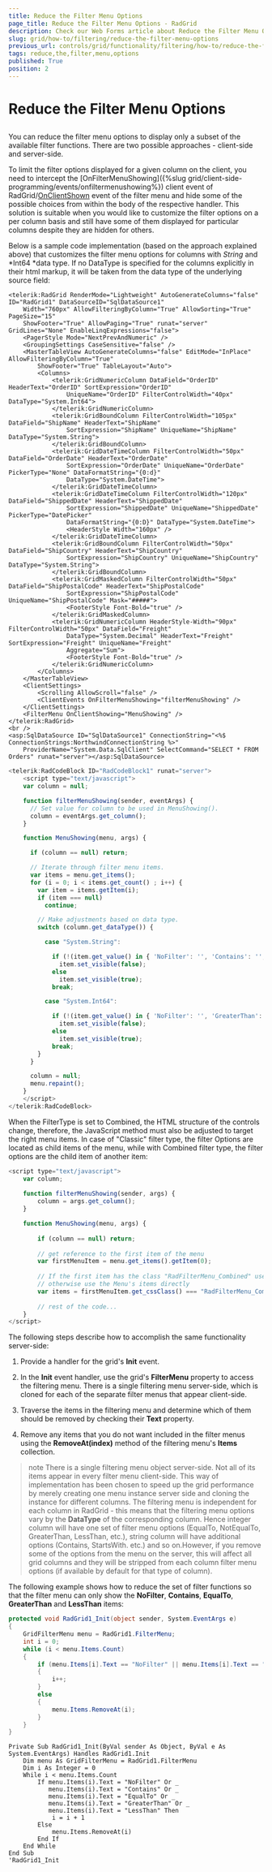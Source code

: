 ```yaml
---
title: Reduce the Filter Menu Options
page_title: Reduce the Filter Menu Options - RadGrid
description: Check our Web Forms article about Reduce the Filter Menu Options.
slug: grid/how-to/filtering/reduce-the-filter-menu-options
previous_url: controls/grid/functionality/filtering/how-to/reduce-the-filter-menu-options
tags: reduce,the,filter,menu,options
published: True
position: 2
---
```


# Reduce the Filter Menu Options



##

You can reduce the filter menu options to display only a subset of the available filter functions. There are two possible approaches - client-side and server-side.

To limit the filter options displayed for a given column on the client, you need to intercept the [OnFilterMenuShowing]({%slug grid/client-side-programming/events/onfiltermenushowing%}) client event of RadGrid/[OnClientShown](https://www.telerik.com/help/aspnet-ajax/menu_clientsideonclientshown.html) event of the filter menu and hide some of the possible choices from within the body of the respective handler. This solution is suitable when you would like to customize the filter options on a per column basis and still have some of them displayed for particular columns despite they are hidden for others.

Below is a sample code implementation (based on the approach explained above) that customizes the filter menu options for columns with *String* and *Int64 *data type. If no DataType is specified for the columns explicitly in their html markup, it will be taken from the data type of the underlying source field:



````ASP.NET
<telerik:RadGrid RenderMode="Lightweight" AutoGenerateColumns="false" ID="RadGrid1" DataSourceID="SqlDataSource1"
    Width="760px" AllowFilteringByColumn="True" AllowSorting="True" PageSize="15"
    ShowFooter="True" AllowPaging="True" runat="server" GridLines="None" EnableLinqExpressions="false">
    <PagerStyle Mode="NextPrevAndNumeric" />
    <GroupingSettings CaseSensitive="false" />
    <MasterTableView AutoGenerateColumns="false" EditMode="InPlace" AllowFilteringByColumn="True"
        ShowFooter="True" TableLayout="Auto">
        <Columns>
            <telerik:GridNumericColumn DataField="OrderID" HeaderText="OrderID" SortExpression="OrderID"
                UniqueName="OrderID" FilterControlWidth="40px" DataType="System.Int64">
            </telerik:GridNumericColumn>
            <telerik:GridBoundColumn FilterControlWidth="105px" DataField="ShipName" HeaderText="ShipName"
                SortExpression="ShipName" UniqueName="ShipName" DataType="System.String">
            </telerik:GridBoundColumn>
            <telerik:GridDateTimeColumn FilterControlWidth="50px" DataField="OrderDate" HeaderText="OrderDate"
                SortExpression="OrderDate" UniqueName="OrderDate" PickerType="None" DataFormatString="{0:d}"
                DataType="System.DateTime">
            </telerik:GridDateTimeColumn>
            <telerik:GridDateTimeColumn FilterControlWidth="120px" DataField="ShippedDate" HeaderText="ShippedDate"
                SortExpression="ShippedDate" UniqueName="ShippedDate" PickerType="DatePicker"
                DataFormatString="{0:D}" DataType="System.DateTime">
                <HeaderStyle Width="160px" />
            </telerik:GridDateTimeColumn>
            <telerik:GridBoundColumn FilterControlWidth="50px" DataField="ShipCountry" HeaderText="ShipCountry"
                SortExpression="ShipCountry" UniqueName="ShipCountry" DataType="System.String">
            </telerik:GridBoundColumn>
            <telerik:GridMaskedColumn FilterControlWidth="50px" DataField="ShipPostalCode" HeaderText="ShipPostalCode"
                SortExpression="ShipPostalCode" UniqueName="ShipPostalCode" Mask="#####">
                <FooterStyle Font-Bold="true" />
            </telerik:GridMaskedColumn>
            <telerik:GridNumericColumn HeaderStyle-Width="90px" FilterControlWidth="50px" DataField="Freight"
                DataType="System.Decimal" HeaderText="Freight" SortExpression="Freight" UniqueName="Freight"
                Aggregate="Sum">
                <FooterStyle Font-Bold="true" />
            </telerik:GridNumericColumn>
        </Columns>
    </MasterTableView>
    <ClientSettings>
        <Scrolling AllowScroll="false" />
        <ClientEvents OnFilterMenuShowing="filterMenuShowing" />
    </ClientSettings>
    <FilterMenu OnClientShowing="MenuShowing" />
</telerik:RadGrid>
<br />
<asp:SqlDataSource ID="SqlDataSource1" ConnectionString="<%$ ConnectionStrings:NorthwindConnectionString %>"
    ProviderName="System.Data.SqlClient" SelectCommand="SELECT * FROM Orders" runat="server"></asp:SqlDataSource>
````
````JavaScript
<telerik:RadCodeBlock ID="RadCodeBlock1" runat="server">
    <script type="text/javascript">
    var column = null;

    function filterMenuShowing(sender, eventArgs) {
      // Set value for column to be used in MenuShowing().
      column = eventArgs.get_column();
    }

    function MenuShowing(menu, args) {

      if (column == null) return;

      // Iterate through filter menu items.
      var items = menu.get_items();
      for (i = 0; i < items.get_count() ; i++) {
        var item = items.getItem(i);
        if (item === null)
          continue;

        // Make adjustments based on data type.
        switch (column.get_dataType()) {

          case "System.String":

            if (!(item.get_value() in { 'NoFilter': '', 'Contains': '', 'NotIsEmpty': '', 'IsEmpty': '', 'NotEqualTo': '', 'EqualTo': '' }))
              item.set_visible(false);
            else
              item.set_visible(true);
            break;

          case "System.Int64":

            if (!(item.get_value() in { 'NoFilter': '', 'GreaterThan': '', 'LessThan': '', 'NotEqualTo': '', 'EqualTo': '' }))
              item.set_visible(false);
            else
              item.set_visible(true);
            break;
        }
      }

      column = null;
      menu.repaint();
    }
    </script>
</telerik:RadCodeBlock>
````

When the FilterType is set to Combined, the HTML structure of the controls change, therefore, the JavaScript method must also be adjusted to target the right menu items. In case of "Classic" filter type, the filter Options are located as child items of the menu, while with Combined filter type, the filter options are the child item of another item:

````JavaScript
<script type="text/javascript">
    var column;
 
    function filterMenuShowing(sender, args) {
        column = args.get_column();
    }

    function MenuShowing(menu, args) {
 
        if (column == null) return;
 
        // get reference to the first item of the menu
        var firstMenuItem = menu.get_items().getItem(0);
 
        // If the first item has the class "RadFilterMenu_Combined" use its items to Reduce filter options
        // otherwise use the Menu's items directly
        var items = firstMenuItem.get_cssClass() === "RadFilterMenu_Combined" ? firstMenuItem.get_items() : menu.get_items();
 
        // rest of the code...
    }
</script>
````


The following steps describe how to accomplish the same functionality server-side:

1. Provide a handler for the grid's **Init** event.

1. In the **Init** event handler, use the grid's **FilterMenu** property to access the filtering menu. There is a single filtering menu server-side, which is cloned for each of the separate filter menus that appear client-side.

1. Traverse the items in the filtering menu and determine which of them should be removed by checking their **Text** property.

1. Remove any items that you do not want included in the filter menus using the **RemoveAt(index)** method of the filtering menu's **Items** collection.

>note There is a single filtering menu object server-side. Not all of its items appear in every filter menu client-side. This way of implementation has been chosen to speed up the grid performance by merely creating one menu instance server side and cloning the instance for different columns. The filtering menu is independent for each column in RadGrid - this means that the filtering menu options vary by the **DataType** of the corresponding column. Hence integer column will have one set of filter menu options (EqualTo, NotEqualTo, GreaterThan, LessThan, etc.), string column will have additional options (Contains, StartsWith. etc.) and so on.However, if you remove some of the options from the menu on the server, this will affect all grid columns and they will be stripped from each column filter menu options (if available by default for that type of column).
>


The following example shows how to reduce the set of filter functions so that the filter menu can only show the **NoFilter**, **Contains**, **EqualTo**, **GreaterThan** and **LessThan** items:



````C#
protected void RadGrid1_Init(object sender, System.EventArgs e)
{
    GridFilterMenu menu = RadGrid1.FilterMenu;
    int i = 0;
    while (i < menu.Items.Count)
    {
        if (menu.Items[i].Text == "NoFilter" || menu.Items[i].Text == "Contains" || menu.Items[i].Text == "EqualTo" || menu.Items[i].Text == "GreaterThan" || menu.Items[i].Text == "LessThan")
        {
            i++;
        }
        else
        {
            menu.Items.RemoveAt(i);
        }
    }
}
````
````VB
Private Sub RadGrid1_Init(ByVal sender As Object, ByVal e As System.EventArgs) Handles RadGrid1.Init
    Dim menu As GridFilterMenu = RadGrid1.FilterMenu
    Dim i As Integer = 0
    While i < menu.Items.Count
        If menu.Items(i).Text = "NoFilter" Or _
           menu.Items(i).Text = "Contains" Or _
           menu.Items(i).Text = "EqualTo" Or _
           menu.Items(i).Text = "GreaterThan" Or _
           menu.Items(i).Text = "LessThan" Then
            i = i + 1
        Else
            menu.Items.RemoveAt(i)
        End If
    End While
End Sub
'RadGrid1_Init

````

